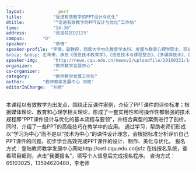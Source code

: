 ```yaml
---
layout: 			post
title:       	  "促进有效教学的PPT设计与优化"
dtitle:      	  "“促进有效教学的PPT设计与优化”工作坊"
time: 		  	  "14:30"
address:	  	  "虎溪校区DZ125"
campus:	  	  "D"
speaker:	   	  "李倩"
speaker-profile: "李倩，副教授，西南大学电化教育学本科、发展与教育心理学硕士，现执教于西南大学计算机与信息科学学院，任教师教育系主任。长期从事教育技术、教师教育、中小学信息技术教育等研究，已发表学科级、核心期刊等论文多篇，副主编及参编教材7部，主持或主研国家、市级、校级及院级等科研课题10余项。
&nbsp; &nbsp; 近年来，承担《信息技术教育学》、《信息技术与课程整合》、《多媒体技术》、《高阶PPT设计与教学应用》等10余门本科及研究生课程；承担全国精品课程、六部委师范大学直播课程《课堂教学技术》的教学工作；承担西南大学青年教师教育技术能力培训共七期；承担重庆大学、重庆理工大学、江西财大等教师教育技术能力培训多期；连续四年承担青海、云南、贵州、重庆等省的中小学教师信息技术应用提升国培计划。近年来，荣获“西南大学优秀教师”、“西南大学学生最喜爱老师”、连续多年的 “优秀实习指导教师”等称号，指导学生参加全国及西南大学微课比赛获多个奖项。"
speaker-img:	  "http://news.cqu.edu.cn/newsv2/uploadfile/20160331/1459414438132465.jpg"
organizer:		  "教师教学发展中心"
co-organizer:	  ""
category:		  "教师教学发展工作坊"
author:		  "教师教学发展中心 刘皓"
editorInCharge:  "刘皓"
---
```

本课程以有效教学为出发点，围绕正反课件案例，介绍了PPT课件的评价标准；根据媒体理论、教育和心理学相关理论，形成了一套实用性和可操作性都很强的技术规程即“PPT课件设计与优化的基本流程与要领”，并结合典型的案例进行了剖析，同时，介绍了一些PPT的高级技巧在教学中的应用。
  通过学习，帮助老师们形成以“学习为中心”而不是以“技术为中心”的课件设计理念，会根据标准分析评价自己PPT课件的问题，初步学会高效完成PPT课件的设计、制作、美化与优化。
  报名方式：登陆教师教学发展中心网站http://cetl.cqu.edu.cn/jsfz
  在线报名系统，查看项目细则，点击“我要报名”，填写个人信息后完成报名程序。
  咨询方式：65103025，13594620480，李老师
